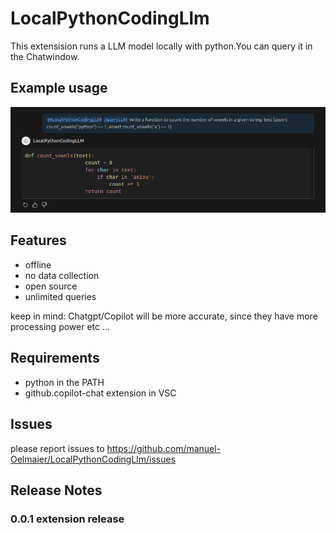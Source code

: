 # LocalPythonCodingLlm 

This extensision runs a LLM model locally with python.You can query it in the Chatwindow.

## Example usage
![The users asks: @LocalPythonCodingLLM /queryLLM Write a function to count the number of vowels in a given string. test {assert count_vowels("python") == 1, assert count_vowels("a") == 1. The model answers with correct code} ](example-Query.png)
## Features
- offline 
- no data collection
- open source 
- unlimited queries

keep in mind: Chatgpt/Copilot will be more accurate, since they have more processing power etc ...


## Requirements
- python in the PATH
- github.copilot-chat extension in VSC
## Issues

please report issues to https://github.com/manuel-Oelmaier/LocalPythonCodingLlm/issues

## Release Notes

### 0.0.1 extension release




